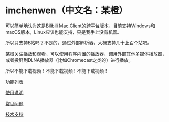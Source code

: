 # imchenwen（中文名：某橙）

可以简单地认为这是[Bilibili Mac Client](https://typcn.com/legacy/bilimac/)的跨平台版本，目前支持Windows和macOS版本，Linux应该也能支持，只是我手上没有机器。

所以只支持B站吗？不是的，通过外部解析器，大概支持几十上百个站吧。

某橙关注播放和观看，可以使用程序内置的播放器，调用外部其他多媒体播放器，或者投屏到DLNA播放器（比如Chromecast之类的）进行播放。

所以不能下载视频！不能下载视频！不能下载视频！

[功能列表](https://bitbucket.org/missdeer/imchenwen/wiki/Features)

[使用说明](https://bitbucket.org/missdeer/imchenwen/wiki/Usage)

[常见问题](https://bitbucket.org/missdeer/imchenwen/wiki/FAQ)

[技术支持](https://bitbucket.org/missdeer/imchenwen/wiki/Support)
